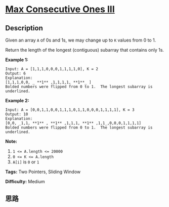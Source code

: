 # [Max Consecutive Ones III][title]

## Description

Given an array `A` of 0s and 1s, we may change up to `K` values from 0 to 1.

Return the length of the longest (contiguous) subarray that contains only 1s.



**Example 1:**
            Input: A = [1,1,1,0,0,0,1,1,1,1,0], K = 2    Output: 6    Explanation:    [1,1,1,0,0, _ **1** ,1,1,1,1, **1**_ ]    Bolded numbers were flipped from 0 to 1.  The longest subarray is underlined.

**Example 2:**
            Input: A = [0,0,1,1,0,0,1,1,1,0,1,1,0,0,0,1,1,1,1], K = 3    Output: 10    Explanation:    [0,0, _1,1, **1** , **1** ,1,1,1, **1** ,1,1_,0,0,0,1,1,1,1]    Bolded numbers were flipped from 0 to 1.  The longest subarray is underlined.    



**Note:**

  1. `1 <= A.length <= 20000`
  2. `0 <= K <= A.length`
  3. `A[i]` is `0` or `1` 


**Tags:** Two Pointers, Sliding Window

**Difficulty:** Medium

## 思路

[title]: https://leetcode.com/problems/max-consecutive-ones-iii
